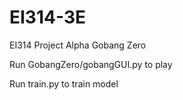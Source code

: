 # EI314-3E
EI314 Project Alpha Gobang Zero

Run GobangZero/gobangGUI.py to play

Run train.py to train model
